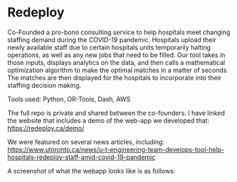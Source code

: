 # Redeploy
Co-Founded a pro-bono consulting service to help hospitals meet changing staffing demand during the COVID-19 pandemic. Hospitals upload their newly available staff due to certain hospitals units temporarily halting operations, as well as any new jobs that need to be filled. Our tool takes in those inputs, displays analytics on the data, and then calls a mathematical optimization algorithm to make the optimal matches in a matter of seconds. The matches are then displayed for the hospitals to incorporate into their staffing decision making.

Tools used: Python, OR-Tools, Dash, AWS

The full repo is private and shared between the co-founders. I have linked the website that includes a demo of the web-app we developed that: https://redeploy.ca/demo/

We were featured on several news articles, including: https://www.utoronto.ca/news/u-t-engineering-team-develops-tool-help-hospitals-redeploy-staff-amid-covid-19-pandemic

A screenshot of what the webapp looks like is as follows:

